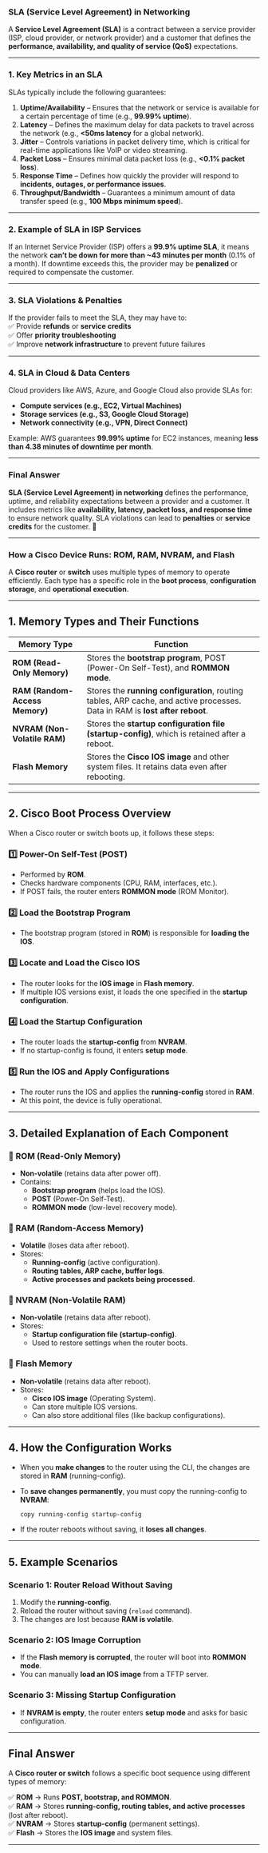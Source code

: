 ### **SLA (Service Level Agreement) in Networking**

A **Service Level Agreement (SLA)** is a contract between a service provider (ISP, cloud provider, or network provider) and a customer that defines the **performance, availability, and quality of service (QoS)** expectations.

---

### **1. Key Metrics in an SLA**

SLAs typically include the following guarantees:

1. **Uptime/Availability** – Ensures that the network or service is available for a certain percentage of time (e.g., **99.99% uptime**).
2. **Latency** – Defines the maximum delay for data packets to travel across the network (e.g., **<50ms latency** for a global network).
3. **Jitter** – Controls variations in packet delivery time, which is critical for real-time applications like VoIP or video streaming.
4. **Packet Loss** – Ensures minimal data packet loss (e.g., **<0.1% packet loss**).
5. **Response Time** – Defines how quickly the provider will respond to **incidents, outages, or performance issues**.
6. **Throughput/Bandwidth** – Guarantees a minimum amount of data transfer speed (e.g., **100 Mbps minimum speed**).

---

### **2. Example of SLA in ISP Services**

If an Internet Service Provider (ISP) offers a **99.9% uptime SLA**, it means the network **can’t be down for more than ~43 minutes per month** (0.1% of a month). If downtime exceeds this, the provider may be **penalized** or required to compensate the customer.

---

### **3. SLA Violations & Penalties**

If the provider fails to meet the SLA, they may have to:  
✅ Provide **refunds** or **service credits**  
✅ Offer **priority troubleshooting**  
✅ Improve **network infrastructure** to prevent future failures

---

### **4. SLA in Cloud & Data Centers**

Cloud providers like AWS, Azure, and Google Cloud also provide SLAs for:

- **Compute services (e.g., EC2, Virtual Machines)**
- **Storage services (e.g., S3, Google Cloud Storage)**
- **Network connectivity (e.g., VPN, Direct Connect)**

Example: AWS guarantees **99.99% uptime** for EC2 instances, meaning **less than 4.38 minutes of downtime per month**.

---

### **Final Answer**

**SLA (Service Level Agreement) in networking** defines the performance, uptime, and reliability expectations between a provider and a customer. It includes metrics like **availability, latency, packet loss, and response time** to ensure network quality. SLA violations can lead to **penalties** or **service credits** for the customer. 🚀

---

### **How a Cisco Device Runs: ROM, RAM, NVRAM, and Flash**

A **Cisco router** or **switch** uses multiple types of memory to operate efficiently. Each type has a specific role in the **boot process**, **configuration storage**, and **operational execution**.

---

## **1. Memory Types and Their Functions**

|Memory Type|Function|
|---|---|
|**ROM (Read-Only Memory)**|Stores the **bootstrap program**, POST (Power-On Self-Test), and **ROMMON mode**.|
|**RAM (Random-Access Memory)**|Stores the **running configuration**, routing tables, ARP cache, and active processes. Data in RAM is **lost after reboot**.|
|**NVRAM (Non-Volatile RAM)**|Stores the **startup configuration file (startup-config)**, which is retained after a reboot.|
|**Flash Memory**|Stores the **Cisco IOS image** and other system files. It retains data even after rebooting.|

---

## **2. Cisco Boot Process Overview**

When a Cisco router or switch boots up, it follows these steps:

### **1️⃣ Power-On Self-Test (POST)**

- Performed by **ROM**.
- Checks hardware components (CPU, RAM, interfaces, etc.).
- If POST fails, the router enters **ROMMON mode** (ROM Monitor).

### **2️⃣ Load the Bootstrap Program**

- The bootstrap program (stored in **ROM**) is responsible for **loading the IOS**.

### **3️⃣ Locate and Load the Cisco IOS**

- The router looks for the **IOS image** in **Flash memory**.
- If multiple IOS versions exist, it loads the one specified in the **startup configuration**.

### **4️⃣ Load the Startup Configuration**

- The router loads the **startup-config** from **NVRAM**.
- If no startup-config is found, it enters **setup mode**.

### **5️⃣ Run the IOS and Apply Configurations**

- The router runs the IOS and applies the **running-config** stored in **RAM**.
- At this point, the device is fully operational.

---

## **3. Detailed Explanation of Each Component**

### **📌 ROM (Read-Only Memory)**

- **Non-volatile** (retains data after power off).
- Contains:
    - **Bootstrap program** (helps load the IOS).
    - **POST** (Power-On Self-Test).
    - **ROMMON mode** (low-level recovery mode).

### **📌 RAM (Random-Access Memory)**

- **Volatile** (loses data after reboot).
- Stores:
    - **Running-config** (active configuration).
    - **Routing tables, ARP cache, buffer logs**.
    - **Active processes and packets being processed**.

### **📌 NVRAM (Non-Volatile RAM)**

- **Non-volatile** (retains data after reboot).
- Stores:
    - **Startup configuration file (startup-config)**.
    - Used to restore settings when the router boots.

### **📌 Flash Memory**

- **Non-volatile** (retains data after reboot).
- Stores:
    - **Cisco IOS image** (Operating System).
    - Can store multiple IOS versions.
    - Can also store additional files (like backup configurations).

---

## **4. How the Configuration Works**

- When you **make changes** to the router using the CLI, the changes are stored in **RAM** (running-config).
- To **save changes permanently**, you must copy the running-config to **NVRAM**:
    
    ```bash
    copy running-config startup-config
    ```
    
- If the router reboots without saving, it **loses all changes**.

---

## **5. Example Scenarios**

### **Scenario 1: Router Reload Without Saving**

1. Modify the **running-config**.
2. Reload the router without saving (`reload` command).
3. The changes are lost because **RAM is volatile**.

### **Scenario 2: IOS Image Corruption**

- If the **Flash memory is corrupted**, the router will boot into **ROMMON mode**.
- You can manually **load an IOS image** from a TFTP server.

### **Scenario 3: Missing Startup Configuration**

- If **NVRAM is empty**, the router enters **setup mode** and asks for basic configuration.

---

## **Final Answer**

A **Cisco router or switch** follows a specific boot sequence using different types of memory:

✅ **ROM** → Runs **POST, bootstrap, and ROMMON**.  
✅ **RAM** → Stores **running-config, routing tables, and active processes** (lost after reboot).  
✅ **NVRAM** → Stores **startup-config** (permanent settings).  
✅ **Flash** → Stores the **IOS image** and system files.

---

